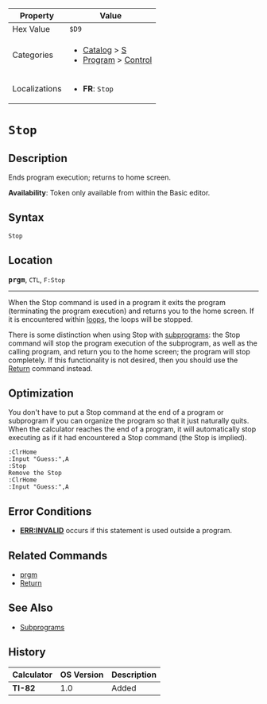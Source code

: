 | Property      | Value |
|---------------|-------|
| Hex Value     | `$D9`|
| Categories    | <ul><li>[Catalog](<../categories/Catalog.md>) > [S](<../categories/Catalog.md#S>)</li><li>[Program](<../categories/Program.md>) > [Control](<../categories/Program.md#Control>)</li></ul> |
| Localizations | <ul><li><b>FR</b>: `Stop`</li></ul> |

# `Stop`

## Description
Ends program execution; returns to home screen.


<b>Availability</b>: Token only available from within the Basic editor.

## Syntax
`Stop`

## Location
<tt><kbd><b>prgm</b></kbd></tt>, `CTL`, `F:Stop`
<hr>

When the Stop command is used in a program it exits the program (terminating the program execution) and returns you to the home screen. If it is encountered within [loops](controlflow), the loops will be stopped.

There is some distinction when using Stop with [subprograms](subprograms.md): the Stop command will stop the program execution of the subprogram, as well as the calling program, and return you to the home screen; the program will stop completely. If this functionality is not desired, then you should use the [Return](Return.md) command instead.

## Optimization

You don't have to put a Stop command at the end of a program or subprogram if you can organize the program so that it just naturally quits. When the calculator reaches the end of a program, it will automatically stop executing as if it had encountered a Stop command (the Stop is implied).

```ti-basic
:ClrHome
:Input "Guess:",A
:Stop
Remove the Stop
:ClrHome
:Input "Guess:",A
```

## Error Conditions

*   **[ERR:INVALID](errors#invalid)** occurs if this statement is used outside a program.

## Related Commands

*   [prgm](prgm.md)
*   [Return](Return.md)

## See Also

*   [Subprograms](Subprograms.md)

## History
| Calculator | OS Version | Description |
|------------|------------|-------------|
| <b>TI-82</b> | 1.0 | Added |


